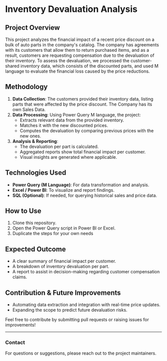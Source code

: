 # Inventory Devaluation Analysis

## Project Overview
This project analyzes the financial impact of a recent price discount on a bulk of auto parts in the company's catalog. The company has agreements with its customers that allow them to return purchased items, and as a result, customers are requesting compensation due to the devaluation of their inventory. To assess the devaluation, we processed the customer-shared inventory data, which consists of the discounted parts, and used M language to evaluate the financial loss caused by the price reductions.

## Methodology
1. **Data Collection**: The customers provided their inventory data, listing parts that were affected by the price discount. The Company has its own Sales Data.
2. **Data Processing**: Using Power Query M language, the project:
   - Extracts relevant data from the provided inventory.
   - Matches it with the new discounted prices.
   - Computes the devaluation by comparing previous prices with the new ones.
3. **Analysis & Reporting**:
   - The devaluation per part is calculated.
   - Aggregated reports show total financial impact per customer.
   - Visual insights are generated where applicable.

## Technologies Used
- **Power Query (M Language)**: For data transformation and analysis.
- **Excel / Power BI**: To visualize and report findings.
- **SQL (Optional)**: If needed, for querying historical sales and price data.

## How to Use
1. Clone this repository.
2. Open the Power Query script in Power BI or Excel.
3. Duplicate the steps for your own needs

## Expected Outcome
- A clear summary of financial impact per customer.
- A breakdown of inventory devaluation per part.
- A report to assist in decision-making regarding customer compensation claims.

## Contribution & Future Improvements
- Automating data extraction and integration with real-time price updates.
- Expanding the scope to predict future devaluation risks.

Feel free to contribute by submitting pull requests or raising issues for improvements!

---
### Contact
For questions or suggestions, please reach out to the project maintainers.
